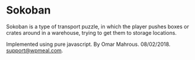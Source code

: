 # Sokoban
Sokoban is a type of transport puzzle, in which the player pushes boxes or crates around in a warehouse, 
trying to get them to storage locations.

Implemented using pure javascript.
By Omar Mahrous.
08/02/2018.
support@wpmeal.com.
